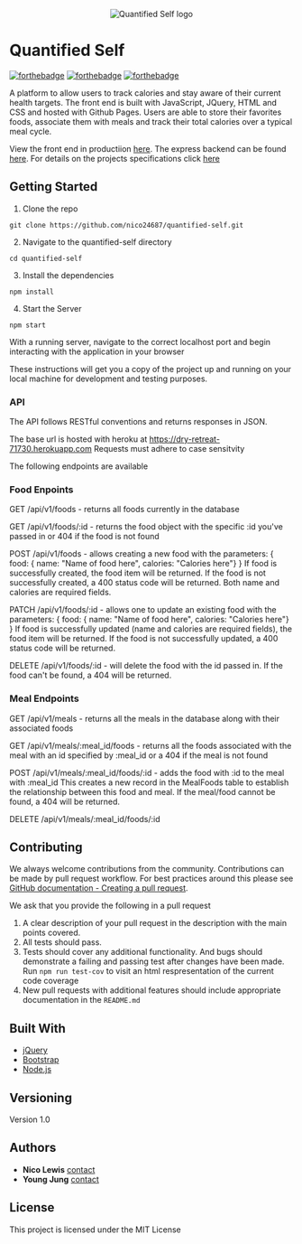 <p align="center">
  <img src="https://img0.etsystatic.com/187/0/15439563/il_340x270.1246801852_acfh.jpg" alt="Quantified Self logo"/>
</p>



# Quantified Self

[![forthebadge](https://forthebadge.com/images/badges/made-with-javascript.svg)](http://forthebadge.com)
[![forthebadge](http://forthebadge.com/images/badges/built-with-love.svg)](http://forthebadge.com)
[![forthebadge](https://forthebadge.com/images/badges/uses-html.svg)](http://forthebadge.com)


A platform to allow users to track calories and stay aware of their current health targets. The front end is built with JavaScript, JQuery, HTML and CSS and hosted with Github Pages. Users are able to store their favorites foods, associate them with meals and track their total calories over a typical meal cycle. 


View the front end in productiion [here](https://nico24687.github.io/quantified-self/).
The express backend can be found [here](https://github.com/nico24687/express-qs/tree/master).
For details on the projects specifications click [here](http://backend.turing.io/module4/projects/quantified-self/quantified-self)

## Getting Started

1) Clone the repo

```
git clone https://github.com/nico24687/quantified-self.git
```

2) Navigate to the quantified-self directory

```
cd quantified-self
```

3) Install the dependencies

```
npm install
```

4) Start the Server

```
npm start
```

With a running server, navigate to the correct localhost port and begin interacting with the application in your browser


These instructions will get you a copy of the project up and running on your local machine for development and testing purposes.

### API

The API follows RESTful conventions and returns responses in JSON.

The base url is hosted with heroku at https://dry-retreat-71730.herokuapp.com
Requests must adhere to case sensitvity

The following endpoints are available

### Food Enpoints

GET /api/v1/foods - returns all foods currently in the database

GET /api/v1/foods/:id - returns the food object with the specific :id you've passed in or 404 if the food is not found

POST /api/v1/foods - allows creating a new food with the parameters:
{ food: { name: "Name of food here", calories: "Calories here"} }
If food is successfully created, the food item will be returned. If the food is not successfully created, a 400 status code will be returned. Both name and calories are required fields.

PATCH /api/v1/foods/:id - allows one to update an existing food with the parameters:
{ food: { name: "Name of food here", calories: "Calories here"} }
If food is successfully updated (name and calories are required fields), the food item will be returned. If the food is not successfully updated, a 400 status code will be returned.

DELETE /api/v1/foods/:id - will delete the food with the id passed in. If the food can't be found, a 404 will be returned.


### Meal Endpoints

GET /api/v1/meals - returns all the meals in the database along with their associated foods

GET /api/v1/meals/:meal_id/foods - returns all the foods associated with the meal with an id specified by :meal_id or a 404 if the meal is not found

POST /api/v1/meals/:meal_id/foods/:id - adds the food with :id to the meal with :meal_id
This creates a new record in the MealFoods table to establish the relationship between this food and meal. If the meal/food cannot be found, a 404 will be returned.

DELETE /api/v1/meals/:meal_id/foods/:id

## Contributing

We always welcome contributions from the community. Contributions can be made by pull request workflow. For best practices around this please see [GitHub documentation - Creating a pull request](https://help.github.com/articles/creating-a-pull-request/).

We ask that you provide the following in a pull request

1. A clear description of your pull request in the description
   with the main points covered.
2. All tests should pass.
3. Tests should cover any additional functionality. And bugs should demonstrate a failing and passing test after changes have been made. Run `npm run test-cov` to visit an html respresentation of the current code coverage
4. New pull requests with additional features should include appropriate documentation in the `README.md`

## Built With

* [jQuery](https://jquery.com/) 
* [Bootstrap](https://github.com/twbs/bootstrap-rubygem) 
* [Node.js](https://nodejs.org/en/) 


## Versioning

Version 1.0

## Authors

* **Nico Lewis** [contact](https://github.com/nico24687)
* **Young Jung** [contact](https://github.com/seoulstice)


## License

This project is licensed under the MIT License 
